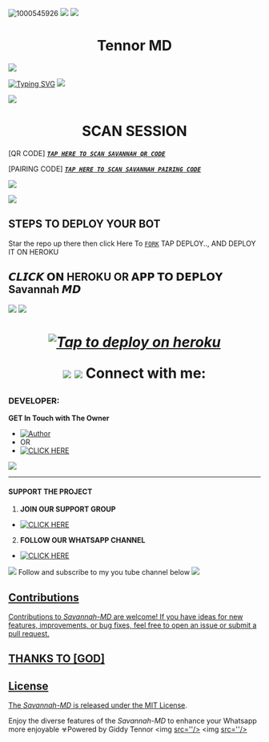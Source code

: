 ![1000545926](https://telegra.ph/file/adf78ff19a2ea6b17a123.jpg)
<a><img src='https://i.imgur.com/LyHic3i.gif'/></a>
<a><img src='https://i.imgur.com/LyHic3i.gif'/></a>
 <h1 align="center">Tennor MD </h1>


<a><img src='https://i.imgur.com/LyHic3i.gif'/></a>
      

<a href="https://git.io/typing-svg"><img src="https://readme-typing-svg.demolab.com?font=Black+Ops+One&size=50&pause=1000&color=1BAFBAFF&center=true&width=910&height=100&lines=THANKS FOR CHOOSING +SAVANNAH-MD;MULTI+DEVICE+WHATSAPP+BOT;CREATED+BY+GIDDY+TENNOR;RELEASED+6.8.2024" alt="Typing SVG" /></a>
<a><img src='https://i.imgur.com/LyHic3i.gif'/></a>
 

</p>
<p align="center">


                       
<a><img src='https://i.imgur.com/LyHic3i.gif'/></a>
 <h1 align="center">  SCAN SESSION </h1>
 

[QR CODE]  ***[`TAP HERE TO SCAN SAVANNAH QR CODE`](https://ibrahim-tech-qr-1-2-1.onrender.com/)***


  
 [PAIRING CODE]  ***[`TAP HERE TO SCAN SAVANNAH PAIRING CODE`](https://flazy-78fb5aa53dcb.herokuapp.com/pair)***



<a><img src='https://i.imgur.com/LyHic3i.gif'/></a>

<a><img src='https://i.imgur.com/LyHic3i.gif'/></a>

## STEPS TO DEPLOY YOUR BOT


Star the repo up there then click Here To  [`FORK`](https://github.com/Tennormodz/Savannah-Md/fork)
 TAP DEPLOY.., AND DEPLOY IT ON HEROKU 

## 𝘾𝙇𝙄𝘾𝙆 𝗢𝗡 HEROKU OR 𝗔𝗣𝗣 𝗧𝗢 𝗗𝗘𝗣𝗟𝗢𝗬  Savannah 𝙈𝘿

<a><img src='https://i.imgur.com/LyHic3i.gif'/></a>
<a><img src='https://i.imgur.com/LyHic3i.gif'/></a>

 <h1 align="center">

   ***[![Tap to deploy on heroku](https://www.herokucdn.com/deploy/button.svg)](https://dashboard.heroku.com/new?button-url=https://github.com/Tennormodz/Savannah-Md&template=https://github.com/Tennormodz/Savannah-MD.git)***

<a><img src='https://i.imgur.com/LyHic3i.gif'/></a>
<a><img src='https://i.imgur.com/LyHic3i.gif'/></a>
Connect with  me:
  ### DEVELOPER:
**GET In Touch with The Owner**
- <a href="https://www.instagram.com/giddy_tennor_?igsh=YzZ0NDRoaXFxM2Zk"><img title="Author" src="https://img.shields.io/badge/ON INSTAGRAM-black?style=for-the-badge&logo=Instagram"></a>
- OR 
- <a href="https://wa.me/254104245659" target="_blank">
    <img alt="CLICK HERE" src="https://img.shields.io/badge/ On WhatsApp  -25D366?style=for-the-badge&logo=whatsapp&logoColor=white" />
  </a>
<a><img src='https://i.imgur.com/LyHic3i.gif'/></a>

***

#### SUPPORT THE PROJECT 
1. **JOIN OUR SUPPORT GROUP**
- <a href="https://chat.whatsapp.com/Dy45nOiMm8ECJLdIR2wBbB" target="_blank">
    <img alt="CLICK HERE" src="https://img.shields.io/badge/ JOIN NOW 🚀 -25D366?style=for-the-badge&logo=whatsapp&logoColor=white" />
  </a>
  
2. **FOLLOW OUR WHATSAPP CHANNEL**

- <a href="https://whatsapp.com/channel/0029VadqmtNA89MlYOW7Ep2n" target="_blank">
    <img alt="CLICK HERE " src="https://img.shields.io/badge/ FOLLOW NOW  -25D366?style=for-the-badge&logo=whatsapp&logoColor=white" />
  </a>
<a><img src='https://i.imgur.com/LyHic3i.gif'/></a>
Follow and subscribe to my you tube channel below
<a href="https://youtube.com/@gideonowino-gc2ry?si=EF9V0pNRVRya_hjM"><img src="https://img.shields.io/badge/YouTube-ff0000?style=for-the-badge&logo=youtube&logoColor=ff000000&link=https://youtube.com/@DGXeon" /><br>



## Contributions


Contributions to *Savannah-MD* are welcome! If you have ideas for new features, improvements, or bug fixes, feel free to open an issue or submit a pull request.
## THANKS TO [GOD]

## License

The *Savannah-MD* is released under the [MIT License](https://opensource.org/licenses/MIT).

Enjoy the diverse features of the *Savannah-MD*  to enhance your Whatsapp more enjoyable
☣Powered by Giddy Tennor 
<a><img [src=''/></a>](https://ibb.co/Jn24z80)
<a><img [src=''/></a>](https://ibb.co/Jn24z80)

